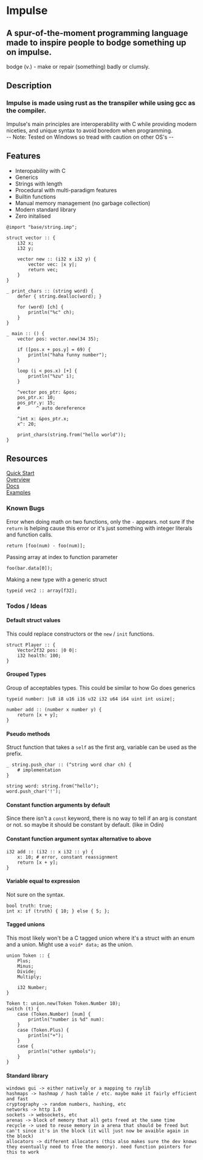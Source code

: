 # Impulse
## A spur-of-the-moment programming language made to inspire people to bodge something up on impulse.
bodge (v.) - make or repair (something) badly or clumsly.

## Description
### Impulse is made using rust as the transpiler while using gcc as the compiler.
Impulse's main principles are interoperability with C while providing modern niceties, and unique syntax to avoid boredom when programming.<br>
-- Note: Tested on Windows so tread with caution on other OS's --

## Features
- Interopability with C
- Generics
- Strings with length
- Procedural with multi-paradigm features
- Builtin functions
- Manual memory management (no garbage collection)
- Modern standard library
- Zero initalised

```
@import "base/string.imp";

struct vector :: {
    i32 x;
    i32 y;

    vector new :: (i32 x i32 y) {
        vector vec: |x y|;
        return vec;
    }
}

_ print_chars :: (string word) {
    defer { string.dealloc(word); }

    for (word) [ch] {
        println("%c" ch);
    }
}

_ main :: () {
    vector pos: vector.new(34 35);

    if ([pos.x + pos.y] = 69) {
        println("haha funny number");
    }

    loop (i < pos.x) [+] {
        println("%zu" i);
    }

    ^vector pos_ptr: &pos;
    pos_ptr.x: 10;
    pos_ptr.y: 15;
    #      ^ auto dereference

    ^int x: &pos_ptr.x;
    x^: 20;

    print_chars(string.from("hello world"));
}
```

## Resources
<a href="./Docs/QuickStart.md">Quick Start</a><br>
<a href="./Docs/Overview.md">Overview</a><br>
<a href="./Docs/Docs.md">Docs</a><br>
<a href="./examples">Examples</a>

### Known Bugs
Error when doing math on two functions, only the `-` appears. not sure if the `return` is helping cause this error or it's just something with integer literals and function calls.
```
return [foo(num) - foo(num)];
```

Passing array at index to function parameter
```
foo(bar.data[0]);
```

Making a new type with a generic struct
```
typeid vec2 :: array[f32];
```

### Todos / Ideas
#### Default struct values
This could replace constructors or the `new` / `init` functions.
```
struct Player :: {
    Vector2f32 pos: |0 0|:
    i32 health: 100;
}
```

#### Grouped Types
Group of acceptables types. This could be similar to how Go does generics
```
typeid number: |u8 i8 u16 i16 u32 i32 u64 i64 uint int usize|;

number add :: (number x number y) {
    return [x + y];
}
```

#### Pseudo methods
Struct function that takes a `self` as the first arg, variable can be used as the prefix.
```
_ string.push_char :: (^string word char ch) {
    # implementation
}

string word: string.from("hello");
word.push_char('!');
```

#### Constant function arguments by default
Since there isn't a `const` keyword, there is no way to tell if an arg is constant or not. so maybe it should be constant by default. (like in Odin)

#### Constant function argument syntax alternative to above
```
i32 add :: (i32 :: x i32 :: y) {
    x: 10; # error, constant reassignment
    return [x + y];
}
```

#### Variable equal to expression
Not sure on the syntax.
```
bool truth: true;
int x: if (truth) { 10; } else { 5; };
```

#### Tagged unions
This most likely won't be a C tagged union where it's a struct with an enum and a union. Might use a `void* data;` as the union.
```
union Token :: {
    Plus;
    Minus;
    Divide;
    Multiply;

    i32 Number;
}

Token t: union.new(Token Token.Number 10);
switch (t) {
    case (Token.Number) [num] {
        println("number is %d" num):
    }
    case (Token.Plus) {
        println("+");
    }
    case {
        println("other symbols");
    }
}
```


#### Standard library
```
windows gui -> either natively or a mapping to raylib
hashmaps -> hashmap / hash table / etc. maybe make it fairly efficient and fast
cryptography -> random numbers, hashing, etc
networks -> http 1.0
sockets -> websockets, etc
arenas -> block of memory that all gets freed at the same time
recycle -> used to reuse memory in a arena that should be freed but can't since it's in the block (it will just now be avaible again in the block)
allocators -> different allocators (this also makes sure the dev knows they eventually need to free the memory). need function pointers for this to work
```
